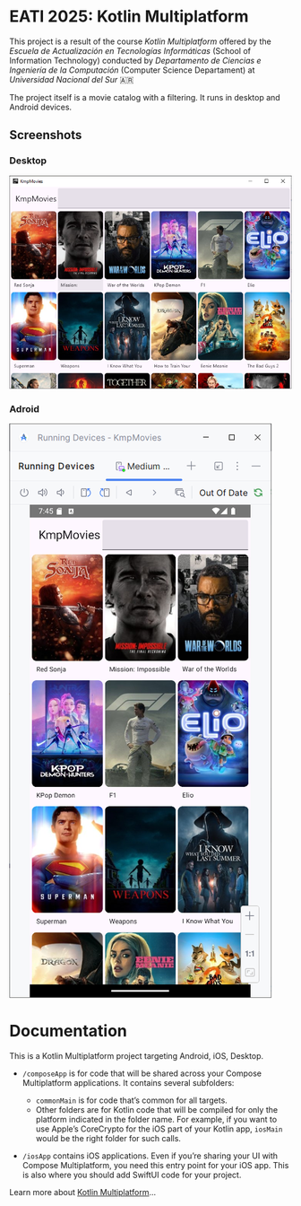 # EATI 2025: Kotlin Multiplatform

This project is a result of the course _Kotlin Multiplatform_ offered by the _Escuela de Actualización en Tecnologías Informáticas_ (School of Information Technology) conducted by _Departamento de Ciencias e Ingeniería de la Computación_ (Computer Science Departament) at _Universidad Nacional del Sur_  🇦🇷

The project itself is a movie catalog with a filtering. It runs in desktop and Android devices.

## Screenshots
### Desktop
![desktop screenshot](/screenshots/desktop.png)

### Adroid
![android screenshot](/screenshots/android.png)

# Documentation
This is a Kotlin Multiplatform project targeting Android, iOS, Desktop.

* `/composeApp` is for code that will be shared across your Compose Multiplatform applications.
  It contains several subfolders:
  - `commonMain` is for code that’s common for all targets.
  - Other folders are for Kotlin code that will be compiled for only the platform indicated in the folder name.
    For example, if you want to use Apple’s CoreCrypto for the iOS part of your Kotlin app,
    `iosMain` would be the right folder for such calls.

* `/iosApp` contains iOS applications. Even if you’re sharing your UI with Compose Multiplatform, 
  you need this entry point for your iOS app. This is also where you should add SwiftUI code for your project.


Learn more about [Kotlin Multiplatform](https://www.jetbrains.com/help/kotlin-multiplatform-dev/get-started.html)…